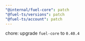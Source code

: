 ```yaml
---
"@internal/fuel-core": patch
"@fuel-ts/versions": patch
"@fuel-ts/account": patch
---
```


chore: upgrade `fuel-core` to `0.40.4`
